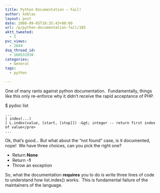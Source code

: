```yaml
---
title: Python Documentation — Fail!
author: koblas
layout: post
date: 2008-09-05T18:35:43+00:00
url: /p/python-documentation-fail/185
aktt_tweeted:
  - 1
pvc_views:
  - 2844
dsq_thread_id:
  - 160531930
categories:
  - General
tags:
  - python

---
```

One of many rants against python documentation.  Fundamentally, things like this only re-enforce why it didn&#8217;t receive the rapid acceptance of PHP.

$ pydoc list

```
...
| index(...)
| L.index(value, [start, [stop]]) -&gt; integer -- return first index of value</pre>
...
```

Ok, that&#8217;s good&#8230; But what about the &#8220;not found&#8221; case, is it documented, nope!  We have three choices, can you pick the right one?

  * Return **None**
  * Return **-1**
  * Throw an exception

So, what the documentation **requires** you to do is write three lines of code to understand how list.index() works.  This is fundamental failure of the maintainers of the language.
